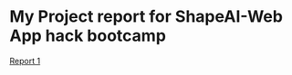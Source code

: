 # My Project report for ShapeAI-Web App hack bootcamp
[Report 1](https://github.com/mohraihan/lcdp/blob/master/Report.pdf)
